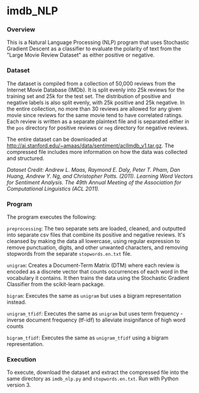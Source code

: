 # imdb_NLP

### Overview
This is a Natural Language Processing (NLP) program that uses Stochastic Gradient Descent as a classifier to evaluate the polarity of text from the "Large Movie Review Dataset" as either positive or negative.

### Dataset
The dataset is compiled from a collection of 50,000 reviews from the Internet Movie Database (IMDb). It is split evenly into 25k reviews for the training set and 25k for the test set. The distribution of positive and negative labels is also split evenly, with 25k positive and 25k negative. In the entire collection, no more than 30 reviews are allowed for any given movie since reviews for the same movie tend to have correlated ratings. Each review is written as a separate plaintext file and is separated either in the `pos` directory for positive reviews or `neg` directory for negative reviews.

The  entire dataset can be downloaded at http://ai.stanford.edu/~amaas/data/sentiment/aclImdb_v1.tar.gz. The compressed file includes more information on how the data was collected and structured.

*Dataset Credit: Andrew L. Maas, Raymond E. Daly, Peter T. Pham, Dan Huang, Andrew Y. Ng, and Christopher Potts. (2011). Learning Word Vectors for Sentiment Analysis. The 49th Annual Meeting of the Association for Computational Linguistics (ACL 2011).*

### Program

The program executes the following:

`preprocessing`: The two separate sets are loaded, cleaned, and outputted into separate csv files that combine its positive and negative reviews. It's cleansed by making the data all lowercase, using regular expression to remove punctuation, digits, and other unwanted characters, and removing stopwords from the separate `stopwords.en.txt` file.

`unigram`: Creates a Document-Term Matrix (DTM) where each review is encoded as a discrete vector that counts occurrences of each word in the vocabulary it contains. It then trains the data using the Stochastic Gradient Classifier from the scikit-learn package.

`bigram`: Executes the same as `unigram` but uses a bigram representation instead.

`unigram_tfidf`: Executes the same as `unigram` but uses term frequency - inverse document frequency (tf-idf) to alleviate insignifance of high word counts

`bigram_tfidf`: Executes the same as `unigram_tfidf` using a bigram representation.

### Execution

To execute, download the dataset and extract the compressed file into the same directory as `imdb_nlp.py` and `stopwords.en.txt`. Run with Python version 3.
